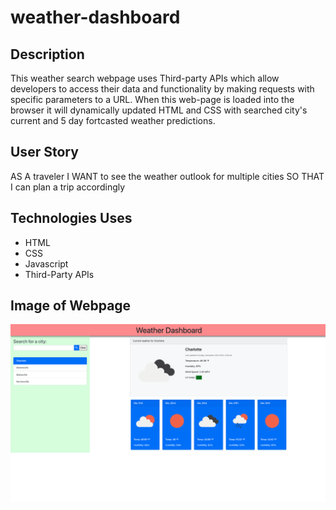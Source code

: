 # weather-dashboard

## Description
This weather search webpage uses Third-party APIs which allow developers to access their data and 
functionality by making requests with specific parameters to a URL. When this web-page is loaded 
into the browser it will dynamically updated HTML and CSS with searched city's current and 5 day 
fortcasted weather predictions.

## User Story
AS A traveler
I WANT to see the weather outlook for multiple cities
SO THAT I can plan a trip accordingly

## Technologies Uses
* HTML
* CSS
* Javascript
* Third-Party APIs

## Image of Webpage
![](images/weatherdashboard.png)
